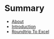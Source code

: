 # Summary

* [About](README.md)
* [Introduction](01_Introduction/1_introduction.md)
* [Roundtrip To Excel](rooundtrip-to-excel.md)

